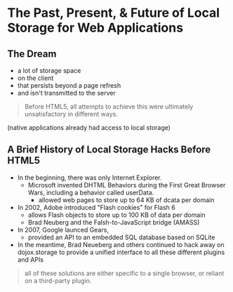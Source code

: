 # The Past, Present, & Future of Local Storage for Web Applications

## The Dream
- a lot of storage space
- on the client
- that persists beyond a page refresh
- and isn't transmitted to the server

> Before HTML5, all attempts to achieve this were ultimately unsatisfactory in different ways.

(native applications already had access to local storage)

## A Brief History of Local Storage Hacks Before HTML5
- In the beginning, there was only Internet Explorer.
  - Microsoft invented DHTML Behaviors during the First Great Browser Wars, including a behavior called userData.
     - allowed web pages to store up to 64 KB of dcata per domain
- In 2002, Adobe introduced "Flash cookies" for Flash 6
  - allows Flash objects to store up to 100 KB of data per domain
  - Brad Neuberg and the Falsh-to-JavaScript bridge (AMASS)
- In 2007, Google launced Gears, 
  - provided an API to an embedded SQL database based on SQLite
- In the meantime, Brad Neueberg and others continued to hack away on dojox.storage to provide a unified interface to all these different plugins and APIs

> all of these solutions are either specific to a single browser, or reliant on a third-party plugin.

